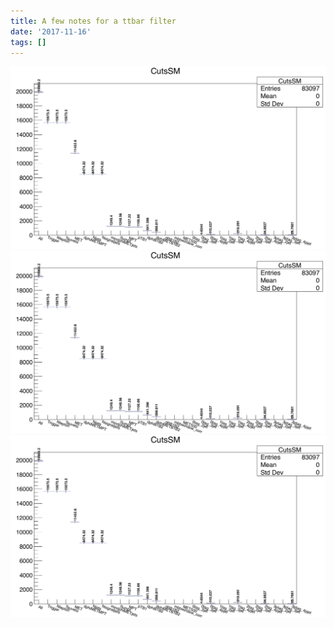 ```yaml
---
title: A few notes for a ttbar filter
date: '2017-11-16'
tags: []
---
```

![IMAGE](/images/q/IMAGE)
![IMAGE](/images/q/IMAGE)
![IMAGE](/images/q/IMAGE)


